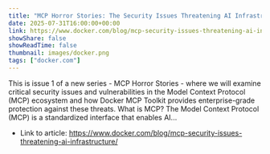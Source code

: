 ```yaml
---
title: "MCP Horror Stories: The Security Issues Threatening AI Infrastructure"
date: 2025-07-31T16:00:00+00:00
link: https://www.docker.com/blog/mcp-security-issues-threatening-ai-infrastructure/
showShare: false
showReadTime: false
thumbnail: images/docker.png
tags: ["docker.com"]
---
```

This is issue 1 of a new series - MCP Horror Stories - where we will examine critical security issues and vulnerabilities in the Model Context Protocol (MCP) ecosystem and how Docker MCP Toolkit provides enterprise-grade protection against these threats. What is MCP? The Model Context Protocol (MCP) is a standardized interface that enables AI...

- Link to article: https://www.docker.com/blog/mcp-security-issues-threatening-ai-infrastructure/